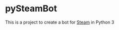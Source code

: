 # pySteamBot

This is a project to create a bot for [Steam](https://store.steampowered.com/about) in Python 3
